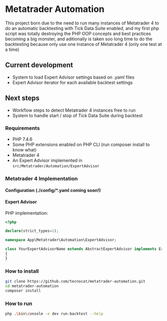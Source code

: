 # Metatrader Automation

This project born due to the need to run many instances of Metatrader 4 to do an automatic backtesting with Tick Data
Suite enabled, and my first php script was totally destroying the PHP OOP concepts and best practices becoming a big
monster, and aditionally is taken soo long time to do the backtesting because only use one instance of Metatrader 4 (only
one test at a time)

## Current development

* System to load Expert Advisor settings based on .yaml files
* Expert Advisor iterator for each available backtest settings

## Next steps

* Workflow steps to detect Metatrader 4 instances free to run
* System to handle start / stop of Tick Data Suite during backtest

### Requirements

* PHP 7.4.6
* Some PHP extensions enabled on PHP CLI (run composer install to know what)
* Metatrader 4
* An Expert Advisor implemented in `src/Metatrader/Automation/ExpertAdvisor`

### Metatrader 4 Implementation

#### Configuration (./config/*.yaml coming soon!)

#### Expert Advisor

PHP implementation:

````php
<?php

declare(strict_types=1);

namespace App\Metatrader\Automation\ExpertAdvisor;

class YourExpertAdvisorName extends AbstractExpertAdvisor implements ExpertAdvisorInterface
{
}
````

### How to install

````bash
git clone https://github.com/tecnocat/metatrader-automation.git
cd metatrader-automation
composer install
````

### How to run

````bash
php .\bin\console -e dev run-backtest --help
````
